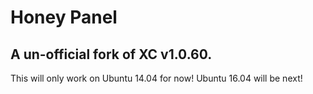 # Honey Panel
A un-official fork of XC v1.0.60.
------------------------------
This will only work on Ubuntu 14.04 for now! Ubuntu 16.04 will be next!
